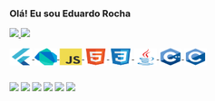 ### Olá! Eu sou Eduardo Rocha
<div>
  <a href="https://github.com/ElDoardo">
  <img height="180em" src="https://github-readme-stats.vercel.app/api?username=ElDoardo&show_icons=true&theme=dark&include_all_commits=true&count_private=true"/>
  <img height="180em" src="https://github-readme-stats.vercel.app/api/top-langs/?username=ElDoardo&layout=compact&langs_count=7&theme=dark"/>
</div>
<div style="display: inline_block"><br>
  <img align="center" alt="Du-Flutter" height="30" width="40" src="https://raw.githubusercontent.com/devicons/devicon/master/icons/flutter/flutter-original.svg">
  <img align="center" alt="Du-Dart" height="30" width="40" src="https://raw.githubusercontent.com/devicons/devicon/master/icons/dart/dart-original.svg">
  <img align="center" alt="Du-Js" height="30" width="40" src="https://raw.githubusercontent.com/devicons/devicon/master/icons/javascript/javascript-original.svg">
  <img align="center" alt="Du-HTML" height="30" width="40" src="https://raw.githubusercontent.com/devicons/devicon/master/icons/html5/html5-original.svg">
  <img align="center" alt="Du-CSS" height="30" width="40" src="https://raw.githubusercontent.com/devicons/devicon/master/icons/css3/css3-original.svg">
  <img align="center" alt="Du-Java" height="30" width="40" src="https://github.com/devicons/devicon/blob/master/icons/java/java-original.svg">
  <img align="center" alt="Du-C++" height="30" width="40" src="https://github.com/devicons/devicon/blob/master/icons/cplusplus/cplusplus-original.svg">
  <img align="center" alt="Du-C" height="30" width="40" src="https://raw.githubusercontent.com/devicons/devicon/master/icons/c/c-original.svg">
</div>
  
##
  
<div>
  <a href="https://www.linkedin.com/in/eduardo-guerreiro-rocha-8b0483173/" target="_blank"><img src="https://img.shields.io/badge/-LinkedIn-000000?style=for-the-badge&logo=linkedin&logoColor=0077B5" target="_blank"></a> 
  <a href="https://www.behance.net/durocha" target="_blank"><img src="https://img.shields.io/badge/-Behance-000000?style=for-the-badge&logo=behance&logoColor=blue" target="_blank"></a>
  <a href = "mailto:durocha2869@gmail.com"><img src="https://img.shields.io/badge/Gmail-000000?style=for-the-badge&logo=gmail&logoColor=D14836" target="_blank"></a>
  <a href="https://discord.gg/G9GPg5SA75" target="_blank"><img src="https://img.shields.io/badge/Discord-000000?style=for-the-badge&logo=discord&logoColor=7289DA" target="_blank"></a> 
  <a href="http://api.whatsapp.com/send?phone=5519992650622" target="_blank"><img src="https://img.shields.io/badge/WhatsApp-000000?style=for-the-badge&logo=whatsapp&logoColor=25D366" target="_blank"></a>
  <a href="https://instagram.com/_durocha" target="_blank"><img src="https://img.shields.io/badge/-Instagram-000000?style=for-the-badge&logo=instagram&logoColor=E4405F" target="_blank"></a>
</div>
